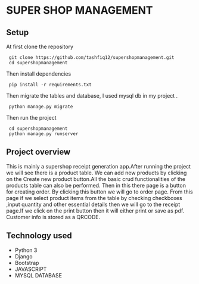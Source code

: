 # SUPER SHOP MANAGEMENT

## Setup
At first clone the repository
```
 git clone https://github.com/tashfiq12/supershopmanagement.git
 cd supershopmanagement
```
Then install dependencies
```
 pip install -r requirements.txt
```
Then migrate the tables and database, I used mysql db in my project .
```
 python manage.py migrate
```
Then run the project
```
 cd supershopmanagement
 python manage.py runserver
```
## Project overview
This is mainly a supershop receipt generation app.After running the project we will see there is a product table. We can add new products by clicking on the Create new product 
button.All the basic crud functionalities of the products table can also be performed. Then in this there page is a button for creating order. By clicking this button we 
will go to order page. From this page if we select product items from the table by checking checkboxes ,input quantity and other essential details then we will go to the receipt
page.If we click on the print button then it will either print or save as pdf. Customer info is stored as a QRCODE.

## Technology used
* Python 3
* Django
* Bootstrap
* JAVASCRIPT
* MYSQL DATABASE
